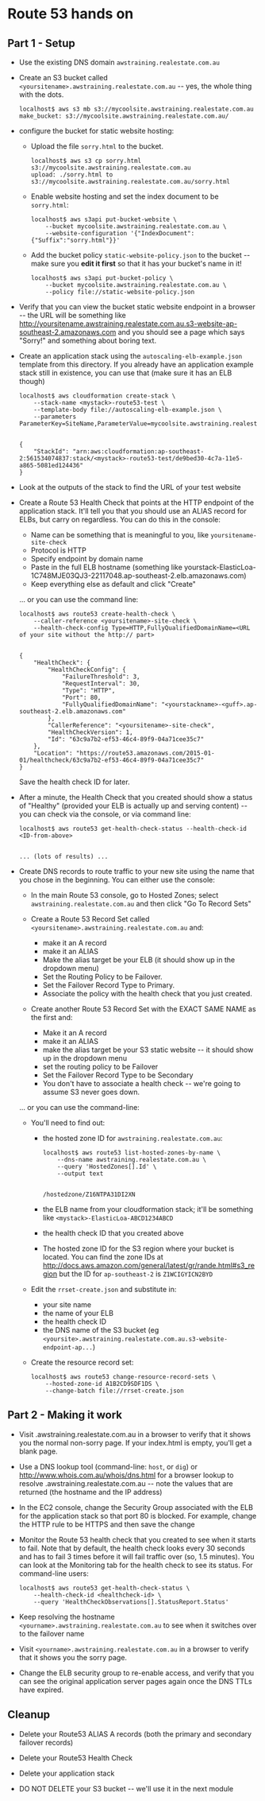 # Route 53 hands on

## Part 1 - Setup

* Use the existing DNS domain `awstraining.realestate.com.au`

* Create an S3 bucket called `<yoursitename>.awstraining.realestate.com.au` -- yes, the whole
  thing with the dots.

    ```
    localhost$ aws s3 mb s3://mycoolsite.awstraining.realestate.com.au
    make_bucket: s3://mycoolsite.awstraining.realestate.com.au/
    ```

* configure the bucket for static website hosting:
    * Upload the file `sorry.html` to the bucket.

        ```
        localhost$ aws s3 cp sorry.html s3://mycoolsite.awstraining.realestate.com.au
        upload: ./sorry.html to s3://mycoolsite.awstraining.realestate.com.au/sorry.html
        ```

    * Enable website hosting and set the index document to be `sorry.html`:

        ```
        localhost$ aws s3api put-bucket-website \
            --bucket mycoolsite.awstraining.realestate.com.au \
            --website-configuration '{"IndexDocument":{"Suffix":"sorry.html"}}'
        ```

    * Add the bucket policy `static-website-policy.json` to the bucket -- make sure you
      **edit it first** so that it has your bucket's name in it!

        ```
        localhost$ aws s3api put-bucket-policy \
            --bucket mycoolsite.awstraining.realestate.com.au \
            --policy file://static-website-policy.json
        ```
  
* Verify that you can view the bucket static website endpoint in a browser -- the URL will be
  something like
  http://yoursitename.awstraining.realestate.com.au.s3-website-ap-southeast-2.amazonaws.com
  and you should see a page which says "Sorry!" and something about boring text.

* Create an application stack using the `autoscaling-elb-example.json` template from this
  directory. If you already have an application example stack still in existence, you can
  use that (make sure it has an ELB though)

    ```
    localhost$ aws cloudformation create-stack \
        --stack-name <mystack>-route53-test \
        --template-body file://autoscaling-elb-example.json \
        --parameters ParameterKey=SiteName,ParameterValue=mycoolsite.awstraining.realestate.com.au


    {
        "StackId": "arn:aws:cloudformation:ap-southeast-2:561534074837:stack/<mystack>-route53-test/de9bed30-4c7a-11e5-a865-5081ed124436"
    }
    ```

* Look at the outputs of the stack to find the URL of your test website

* Create a Route 53 Health Check that points at the HTTP endpoint of the application
  stack. It'll tell you that you should use an ALIAS record for ELBs, but carry on
  regardless. You can do this in the console:
    * Name can be something that is meaningful to you, like `yoursitename-site-check`
    * Protocol is HTTP
    * Specify endpoint by domain name
    * Paste in the full ELB hostname (something like
      yourstack-ElasticLoa-1C748MJE03QJ3-22117048.ap-southeast-2.elb.amazonaws.com)
    * Keep everything else as default and click "Create"

  ... or you can use the command line:

    ```
    localhost$ aws route53 create-health-check \
        --caller-reference <yoursitename>-site-check \
        --health-check-config Type=HTTP,FullyQualifiedDomainName=<URL of your site without the http:// part>


    {
        "HealthCheck": {
            "HealthCheckConfig": {
                "FailureThreshold": 3, 
                "RequestInterval": 30, 
                "Type": "HTTP", 
                "Port": 80, 
                "FullyQualifiedDomainName": "<yourstackname>-<guff>.ap-southeast-2.elb.amazonaws.com"
            }, 
            "CallerReference": "<yoursitename>-site-check", 
            "HealthCheckVersion": 1, 
            "Id": "63c9a7b2-ef53-46c4-89f9-04a71cee35c7"
        }, 
        "Location": "https://route53.amazonaws.com/2015-01-01/healthcheck/63c9a7b2-ef53-46c4-89f9-04a71cee35c7"
    }
    ```
  Save the health check ID for later.

* After a minute, the Health Check that you created should show a status of "Healthy"
  (provided your ELB is actually up and serving content) -- you can check via the console,
  or via command line:

    ```
    localhost$ aws route53 get-health-check-status --health-check-id <ID-from-above>


    ... (lots of results) ...
    ```

* Create DNS records to route traffic to your new site using the name that you chose in
  the beginning. You can either use the console:

    * In the main Route 53 console, go to Hosted Zones; select `awstraining.realestate.com.au` and
      then click "Go To Record Sets"

    * Create a Route 53 Record Set called `<yoursitename>.awstraining.realestate.com.au` and:
        * make it an A record
        * make it an ALIAS
        * Make the alias target be your ELB (it should show up in the dropdown menu)
        * Set the Routing Policy to be Failover.
        * Set the Failover Record Type to Primary.
        * Associate the policy with the health check that you just created.

    * Create another Route 53 Record Set with the EXACT SAME NAME as the first and:
        * Make it an A record
        * make it an ALIAS
        * make the alias target be your S3 static website -- it should show up in the
          dropdown menu
        * set the routing policy to be Failover
        * Set the Failover Record Type to be Secondary
        * You don't have to associate a health check -- we're going to assume S3 never goes
          down.

  ... or you can use the command-line:

    * You'll need to find out:
        * the hosted zone ID for `awstraining.realestate.com.au`:

            ```
            localhost$ aws route53 list-hosted-zones-by-name \
                --dns-name awstraining.realestate.com.au \
                --query 'HostedZones[].Id' \
                --output text


            /hostedzone/Z16NTPA31DI2XN
            ```

        * the ELB name from your cloudformation stack; it'll be something like
          `<mystack>-ElasticLoa-ABCD1234ABCD`
        * the health check ID that you created above
        * The hosted zone ID for the S3 region where your bucket is located. You can 
          find the zone IDs at http://docs.aws.amazon.com/general/latest/gr/rande.html#s3_region
          but the ID for `ap-southeast-2` is `Z1WCIGYICN2BYD`
    * Edit the `rrset-create.json` and substitute in:
        * your site name
        * the name of your ELB
        * the health check ID
        * the DNS name of the S3 bucket (eg `<yoursite>.awstraining.realestate.com.au.s3-website-endpoint-ap...`)
    * Create the resource record set:

        ```
        localhost$ aws route53 change-resource-record-sets \
            --hosted-zone-id A1B2CD9SDF1DS \
            --change-batch file://rrset-create.json
        ```

## Part 2 - Making it work

* Visit <yourname>.awstraining.realestate.com.au in a browser to verify that it shows
  you the normal non-sorry page. If your index.html is empty, you'll get a blank page.

* Use a DNS lookup tool (command-line: `host`, or `dig`) or
  http://www.whois.com.au/whois/dns.html for a browser lookup to resolve
  <yourname>.awstraining.realestate.com.au -- note the values that are returned (the
  hostname and the IP address)

* In the EC2 console, change the Security Group associated with the ELB for the 
  application stack so that port 80 is blocked. For example, change the HTTP rule
  to be HTTPS and then save the change

* Monitor the Route 53 health check that you created to see when it starts to fail. Note that
  by default, the health check looks every 30 seconds and has to fail 3 times before it will
  fail traffic over (so, 1.5 minutes). You can look at the Monitoring tab for the health check
  to see its status. For command-line users:

    ```
    localhost$ aws route53 get-health-check-status \
        --health-check-id <healthcheck-id> \
        --query 'HealthCheckObservations[].StatusReport.Status'
    ```

* Keep resolving the hostname `<yourname>.awstraining.realestate.com.au` to see when it
  switches over to the failover name

* Visit `<yourname>.awstraining.realestate.com.au` in a browser to verify that it shows
  you the sorry page.

* Change the ELB security group to re-enable access, and verify that you can see the
  original application server pages again once the DNS TTLs have expired.

## Cleanup

* Delete your Route53 ALIAS A records (both the primary and secondary failover records)

* Delete your Route53 Health Check

* Delete your application stack

* DO NOT DELETE your S3 bucket -- we'll use it in the next module
